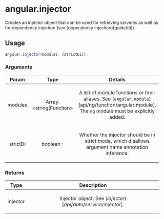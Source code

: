 



# angular.injector








Creates an injector object that can be used for retrieving services as well as for
dependency injection (see (dependency injection)[guide/di]).







  

## Usage
```js
angular.injector(modules, [strictDi]);
```





### Arguments

| Param | Type | Details |
| :--: | :--: | :--: |
| modules | Array.<string&#124;Function> | <p>A list of module functions or their aliases. See (<code>angular.module</code>)[api/ng/function/angular.module]. The <code>ng</code> module must be explicitly added.</p>  |
| strictDi | boolean= | <p>Whether the injector should be in strict mode, which disallows argument name annotation inference.</p>  |

### Returns

| Type | Description |
| :--: | :--: |
| injector | <p>Injector object. See ($injector)[api/auto/service/$injector].</p>  |








